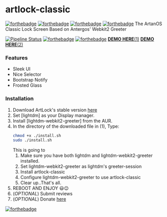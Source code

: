 # artlock-classic

[![forthebadge](http://forthebadge.com/images/badges/check-it-out.svg)](http://forthebadge.com)
[![forthebadge](http://forthebadge.com/images/badges/uses-html.svg)](http://forthebadge.com) [![forthebadge](http://forthebadge.com/images/badges/uses-css.svg)](http://forthebadge.com)
[![forthebadge](http://forthebadge.com/images/badges/uses-js.svg)](http://forthebadge.com)
The ArtanOS Classic Lock Screen
Based on Antergos' Webkit2 Greeter

[![Pipeline Status](https://gitlab.com/artifixinc/artlock-classic/badges/master/pipeline.svg)](https://gitlab.com/artifixinc/artlock-classic/commits/master)
[![forthebadge](http://forthebadge.com/images/badges/for-you.svg)](http://forthebadge.com)
[![forthebadge](http://forthebadge.com/images/badges/you-didnt-ask-for-this.svg)](http://forthebadge.com)
[**DEMO HERE**(1)](https://miraclx.github.io/artlock-classic)
[**DEMO HERE**(2)](https://artifixinc.gitlab.io/artlock-classic)

### Features
* Sleek UI
* Nice Selector
* Bootstrap Notify
* Frosted Glass

### Installation
1. Download ArtLock's stable version [here]()
2. Set [lightdm] as your Display manager.
3. Install [lightdm-webkit2-greeter] from the AUR.
4. In the directory of the downloaded file in (1), Type:
    ```sh
    chmod +x ./install.sh
    sudo ./install.sh
    ```
    This is going to
    1. Make sure you have both lightdm and lightdm-webkit2-greeter installed.
    2. Set lightdm-webkit2-greeter as lightdm's greeter-session
    3. Install artlock-classic
    4. Configure lightdm-webkit2-greeter to use artlock-classic
    5. Clear up..That's all.
5. REBOOT AND ENJOY 😃😉
6. (_OPTIONAL_) Submit reviews
7. (_OPTIONAL_) Donate [here]()


[![forthebadge](http://forthebadge.com/images/badges/built-with-love.svg)](http://forthebadge.com)
